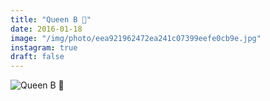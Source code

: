 ```yaml
---
title: "Queen B 👑"
date: 2016-01-18
image: "/img/photo/eea921962472ea241c07399eefe0cb9e.jpg"
instagram: true
draft: false
---
```


![Queen B 👑](/img/photo/eea921962472ea241c07399eefe0cb9e.jpg)
